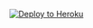 [![Deploy to Heroku](https://www.herokucdn.com/deploy/button.svg)](https://heroku.com/deploy?template=https://github.com/metabase/metabase-deploy/tree/v0.0.0.2)
